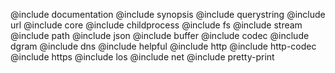 @include documentation
@include synopsis
@include querystring
@include url
@include core
@include childprocess
@include fs
@include stream
@include path
@include json
@include buffer
@include codec
@include dgram
@include dns
@include helpful
@include http
@include http-codec
@include https
@include los
@include net
@include pretty-print
